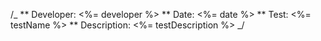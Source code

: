 /_
** Developer: <%= developer %>
** Date: <%= date %>
** Test: <%= testName %>
** Description: <%= testDescription %>
_/

